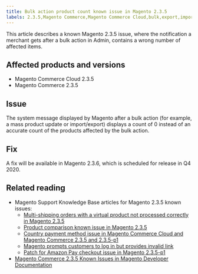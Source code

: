 ```yaml
---
title: Bulk action product count known issue in Magento 2.3.5
labels: 2.3.5,Magento Commerce,Magento Commerce Cloud,bulk,export,import,known issues,mass update,product
---
```


This article describes a known Magento 2.3.5 issue, where the notification a merchant gets after a bulk action in Admin, contains a wrong number of affected items.

## Affected products and versions

* Magento Commerce Cloud 2.3.5
* Magento Commerce 2.3.5

## Issue

The system message displayed by Magento after a bulk action (for example, a mass product update or import/export) displays a count of 0 instead of an accurate count of the products affected by the bulk action.

## Fix

A fix will be available in Magento 2.3.6, which is scheduled for release in Q4 2020.

## Related reading

* Magento Support Knowledge Base articles for Magento 2.3.5 known issues: 
    * [Multi-shipping orders with a virtual product not processed correctly in Magento 2.3.5](https://support.magento.com/hc/en-us/articles/360044461831)
    * [Product comparison known issue in Magento 2.3.5](https://support.magento.com/hc/en-us/articles/360043970452)
    * [Country payment method issue in Magento Commerce Cloud and Magento Commerce 2.3.5 and 2.3.5-p1](https://support.magento.com/hc/en-us/articles/360043955991)
    * [Magento prompts customers to log in but provides invalid link](https://support.magento.com/hc/en-us/articles/360043857372)
    * [Patch for Amazon Pay checkout issue in Magento 2.3.5-p1](https://support.magento.com/hc/en-us/articles/360042646332)
* [Magento Commerce 2.3.5 Known Issues in Magento Developer Documentation](https://devdocs.magento.com/guides/v2.3/release-notes/release-notes-2-3-5-commerce.html#known-issues)